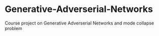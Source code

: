 # Generative-Adverserial-Networks
Course project on Generative Adverserial Networks and mode collapse problem
